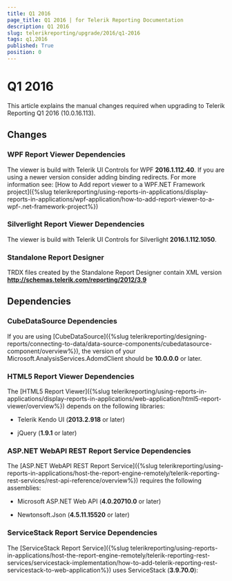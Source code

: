```yaml
---
title: Q1 2016
page_title: Q1 2016 | for Telerik Reporting Documentation
description: Q1 2016
slug: telerikreporting/upgrade/2016/q1-2016
tags: q1,2016
published: True
position: 0
---
```


# Q1 2016



This article explains the manual changes required when upgrading to Telerik Reporting Q1 2016 (10.0.16.113).

## Changes

### WPF Report Viewer Dependencies

The viewer is build with Telerik UI Controls for WPF __2016.1.112.40__. If you are using a newer version consider adding binding redirects. For more information see:               [How to Add report viewer to a WPF.NET Framework project]({%slug telerikreporting/using-reports-in-applications/display-reports-in-applications/wpf-application/how-to-add-report-viewer-to-a-wpf-.net-framework-project%})

### Silverlight Report Viewer Dependencies

The viewer is build with Telerik UI Controls for Silverlight __2016.1.112.1050__.             

### Standalone Report Designer

TRDX files created by the Standalone Report Designer contain XML version __http://schemas.telerik.com/reporting/2012/3.9__ 

## Dependencies

### CubeDataSource Dependencies

If you are using [CubeDataSource]({%slug telerikreporting/designing-reports/connecting-to-data/data-source-components/cubedatasource-component/overview%}), the version of your               Microsoft.AnalysisServices.AdomdClient should be __10.0.0.0__ or later.             

### HTML5 Report Viewer Dependencies

The [HTML5 Report Viewer]({%slug telerikreporting/using-reports-in-applications/display-reports-in-applications/web-application/html5-report-viewer/overview%}) depends on the following libraries:             

* Telerik Kendo UI (__2013.2.918__ or later)                 

* jQuery (__1.9.1__ or later)                 

### ASP.NET WebAPI REST Report Service Dependencies

The [ASP.NET WebAPI REST Report Service]({%slug telerikreporting/using-reports-in-applications/host-the-report-engine-remotely/telerik-reporting-rest-services/rest-api-reference/overview%}) requires the following assemblies:             

* Microsoft ASP.NET Web API (__4.0.20710.0__ or later)                 

* Newtonsoft.Json (__4.5.11.15520__ or later)                 

### ServiceStack Report Service Dependencies

The [ServiceStack Report Service]({%slug telerikreporting/using-reports-in-applications/host-the-report-engine-remotely/telerik-reporting-rest-services/servicestack-implementation/how-to-add-telerik-reporting-rest-servicestack-to-web-application%}) uses               ServiceStack (__3.9.70.0__):             



